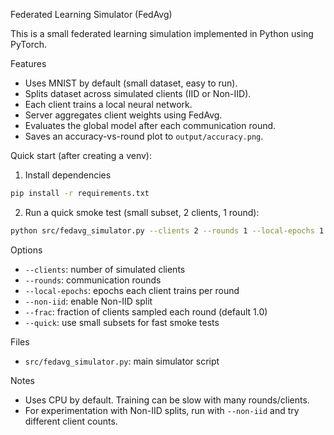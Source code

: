 Federated Learning Simulator (FedAvg)

This is a small federated learning simulation implemented in Python using PyTorch.

Features
- Uses MNIST by default (small dataset, easy to run).
- Splits dataset across simulated clients (IID or Non-IID).
- Each client trains a local neural network.
- Server aggregates client weights using FedAvg.
- Evaluates the global model after each communication round.
- Saves an accuracy-vs-round plot to `output/accuracy.png`.

Quick start (after creating a venv):

1) Install dependencies

```bash
pip install -r requirements.txt
```

2) Run a quick smoke test (small subset, 2 clients, 1 round):

```bash
python src/fedavg_simulator.py --clients 2 --rounds 1 --local-epochs 1 --quick
```

Options
- `--clients`: number of simulated clients
- `--rounds`: communication rounds
- `--local-epochs`: epochs each client trains per round
- `--non-iid`: enable Non-IID split
- `--frac`: fraction of clients sampled each round (default 1.0)
- `--quick`: use small subsets for fast smoke tests

Files
- `src/fedavg_simulator.py`: main simulator script

Notes
- Uses CPU by default. Training can be slow with many rounds/clients.
- For experimentation with Non-IID splits, run with `--non-iid` and try different client counts.
